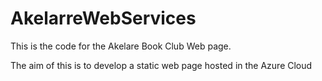 # AkelarreWebServices

This is the code for the Akelare Book Club Web page.

The aim of this is to develop a static web page hosted in the Azure Cloud
